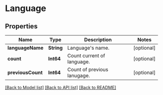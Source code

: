 # Language

## Properties
Name | Type | Description | Notes
------------ | ------------- | ------------- | -------------
**languageName** | **String** | Language&#39;s name. | [optional] 
**count** | **Int64** | Count current of language. | [optional] 
**previousCount** | **Int64** | Count of previous lanugage. | [optional] 

[[Back to Model list]](../README.md#documentation-for-models) [[Back to API list]](../README.md#documentation-for-api-endpoints) [[Back to README]](../README.md)


